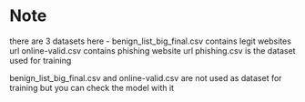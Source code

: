 # Note
there are 3 datasets here -
benign_list_big_final.csv contains legit websites url 
online-valid.csv contains phishing website url
phishing.csv is the dataset used for training 

benign_list_big_final.csv and online-valid.csv are not used as dataset for training but you can check the model with it